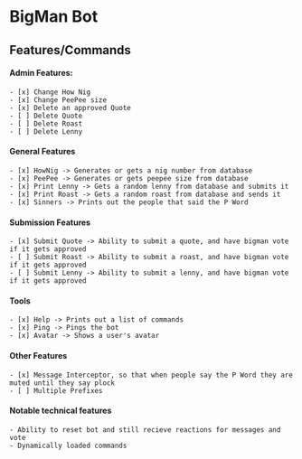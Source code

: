 # BigMan Bot 

## Features/Commands
#### Admin Features:
    - [x] Change How Nig
    - [x] Change PeePee size
    - [x] Delete an approved Quote
    - [ ] Delete Quote 
    - [ ] Delete Roast
    - [ ] Delete Lenny
    
#### General Features
    - [x] HowNig -> Generates or gets a nig number from database
    - [x] PeePee -> Generates or gets peepee size from database
    - [x] Print Lenny -> Gets a random lenny from database and submits it
    - [x] Print Roast -> Gets a random roast from database and sends it 
    - [x] Sinners -> Prints out the people that said the P Word

#### Submission Features
    - [x] Submit Quote -> Ability to submit a quote, and have bigman vote if it gets approved
    - [ ] Submit Roast -> Ability to submit a roast, and have bigman vote if it gets approved
    - [ ] Submit Lenny -> Ability to submit a lenny, and have bigman vote if it gets approved

#### Tools
    - [x] Help -> Prints out a list of commands
    - [x] Ping -> Pings the bot
    - [x] Avatar -> Shows a user's avatar
    
#### Other Features
    - [x] Message Interceptor, so that when people say the P Word they are muted until they say plock
    - [ ] Multiple Prefixes
    
#### Notable technical features
    - Ability to reset bot and still recieve reactions for messages and vote
    - Dynamically loaded commands